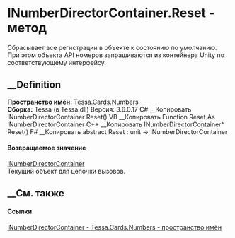 # INumberDirectorContainer.Reset - метод
Сбрасывает все регистрации в объекте к состоянию по умолчанию. При этом
объекта API номеров запрашиваются из контейнера Unity по соответствующему
интерфейсу.
## __Definition
 **Пространство имён:** [Tessa.Cards.Numbers](N_Tessa_Cards_Numbers.htm)  
 **Сборка:** Tessa (в Tessa.dll) Версия: 3.6.0.17
C# __Копировать
     INumberDirectorContainer Reset()
VB __Копировать
     Function Reset As INumberDirectorContainer
C++ __Копировать
    INumberDirectorContainer^ Reset()
F# __Копировать
     abstract Reset : unit -> INumberDirectorContainer 
#### Возвращаемое значение
[INumberDirectorContainer](T_Tessa_Cards_Numbers_INumberDirectorContainer.htm)  
Текущий объект для цепочки вызовов.
##  __См. также
#### Ссылки
[INumberDirectorContainer -
](T_Tessa_Cards_Numbers_INumberDirectorContainer.htm)
[Tessa.Cards.Numbers - пространство имён](N_Tessa_Cards_Numbers.htm)
